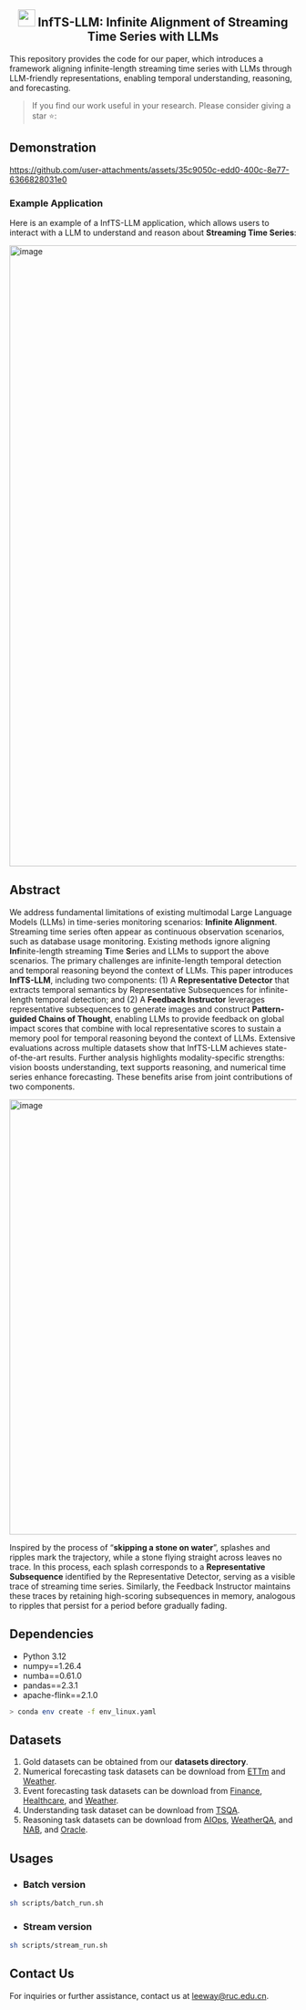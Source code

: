 <div align="center">
  <h2><b> <img src="https://github.com/user-attachments/assets/d275986b-27c3-4462-afd7-5c58a836a0b8" style="width:30px;height:30px;"> InfTS-LLM: Infinite Alignment of Streaming Time Series with LLMs </b></h2>
</div>

This repository provides the code for our paper, which introduces a framework aligning infinite-length streaming time series with LLMs through LLM-friendly representations, enabling temporal understanding, reasoning, and forecasting.
> If you find our work useful in your research. Please consider giving a star ⭐:

## Demonstration
https://github.com/user-attachments/assets/35c9050c-edd0-400c-8e77-6366828031e0

<!--
## Key Features
InfTS-LLM can be directly applied to any LLMs without retraining:
- ✅ **Native support for multivariate time series**
-->

### Example Application
Here is an example of a InfTS-LLM application, which allows users to interact with a LLM to understand and reason about **Streaming Time Series**:
<p align="left">
  <img width="2700" height="1090" alt="image" src="https://github.com/user-attachments/assets/e627d7d3-8139-45b7-9a5f-cd50bb529eef" />
</p>

## Abstract
We address fundamental limitations of existing multimodal Large Language Models (LLMs) in time-series monitoring scenarios: **Infinite Alignment**. Streaming time series often appear as continuous observation scenarios, such as database usage monitoring. Existing methods ignore aligning **Inf**inite-length streaming **T**ime **S**eries and LLMs to support the above scenarios. The primary challenges are infinite-length temporal detection and temporal reasoning beyond the context of LLMs. This paper introduces **InfTS-LLM**, including two components: (1) A **Representative Detector** that extracts temporal semantics by Representative Subsequences for infinite-length temporal detection; and (2) A **Feedback Instructor** leverages representative subsequences to generate images and construct **Pattern-guided Chains of Thought**, enabling LLMs to provide feedback on global impact scores that combine with local representative scores to sustain a memory pool for temporal reasoning beyond the context of LLMs. Extensive evaluations across multiple datasets show that InfTS-LLM achieves state-of-the-art results. Further analysis highlights modality-specific strengths: vision boosts understanding, text supports reasoning, and numerical time series enhance forecasting. These benefits arise from joint contributions of two components.

<p align="left">
  <img width="2688" height="764" alt="image" src="https://github.com/user-attachments/assets/83201329-66c9-447d-a407-d99b2481c9dc" />
</p>

Inspired by the process of “**skipping a stone on water**”, splashes and ripples mark the trajectory, while a stone flying straight across leaves no trace. In this process, each splash corresponds to a **Representative Subsequence** identified by the Representative Detector, serving as a visible trace of streaming time series. Similarly, the Feedback Instructor maintains these traces by retaining high-scoring subsequences in memory, analogous to ripples that persist for a period before gradually fading.

## Dependencies
* Python 3.12
* numpy==1.26.4
* numba==0.61.0
* pandas==2.3.1
* apache-flink==2.1.0

```bash
> conda env create -f env_linux.yaml
```

## Datasets
1. Gold datasets can be obtained from our **datasets directory**.
2. Numerical forecasting task datasets can be download from [ETTm](https://drive.google.com/drive/folders/1eXR9w5eW2IMaJzbKWuMjTvdXehvYpMKA) and [Weather](https://drive.google.com/drive/folders/1cKPfcZamEWcF48ZvXyubwhkuz84tupu4).
3. Event forecasting task datasets can be download from [Finance](https://github.com/geon0325/TimeCAP/tree/main/dataset/finance), [Healthcare](https://github.com/geon0325/TimeCAP/tree/main/dataset/healthcare), and [Weather](https://github.com/geon0325/TimeCAP/tree/main/dataset/weather).
4. Understanding task dataset can be download from [TSQA](https://huggingface.co/datasets/ChengsenWang/TSQA).
5. Reasoning task datasets can be download from [AIOps](https://github.com/netmanaiops/kpi-anomaly-detection), [WeatherQA](https://www.bgc-jena.mpg.de/wetter), and [NAB](https://github.com/numenta/NAB), and [Oracle](https://zenodo.org/records/6955909).
   
## Usages
* ### Batch version

```bash
sh scripts/batch_run.sh
```

* ### Stream version
   
```bash
sh scripts/stream_run.sh
```

## Contact Us
For inquiries or further assistance, contact us at [leeway@ruc.edu.cn](mailto:leeway@ruc.edu.cn).
